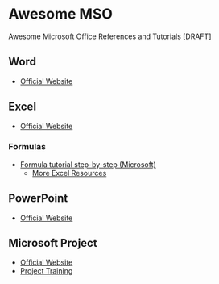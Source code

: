 # Awesome MSO
Awesome Microsoft Office References and Tutorials
[DRAFT]

## Word
* [Official Website](https://products.office.com/en-us/word)


## Excel
* [Official Website](https://products.office.com/en-us/excel)

### Formulas
* [Formula tutorial step-by-step (Microsoft)](https://query.prod.cms.rt.microsoft.com/cms/api/am/binary/RE27QqD)
    * [More Excel Resources](https://github.com/NajiElKotob/AwesomeMSO/tree/master/Excel)

## PowerPoint
* [Official Website](https://products.office.com/en-us/powerpoint)

## Microsoft Project
* [Official Website](https://products.office.com/en-us/project/project-and-portfolio-management-software)
* [Project Training](https://support.office.com/en-ie/article/project-training-63f1db89-1ee0-4113-bedc-03fc5ec6223a)
